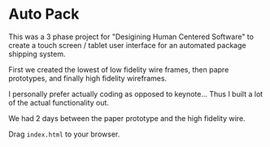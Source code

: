 # Auto Pack

This was a 3 phase project for "Desigining Human Centered Software" to create a touch screen / tablet user interface for an automated package shipping system.

First we created the lowest of low fidelity wire frames, then papre prototypes, and finally high fidelity wireframes.

I personally prefer actually coding as opposed to keynote... Thus I built a lot of the actual functionality out.

We had 2 days between the paper prototype and the high fidelity wire.

Drag `index.html` to your browser.